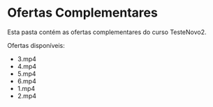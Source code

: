 # Ofertas Complementares

Esta pasta contém as ofertas complementares do curso TesteNovo2.

Ofertas disponíveis:
- 3.mp4
- 4.mp4
- 5.mp4
- 6.mp4
- 1.mp4
- 2.mp4